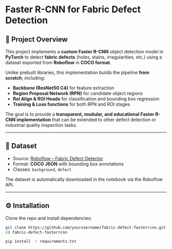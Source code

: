 
# Faster R-CNN for Fabric Defect Detection  

## 📌 Project Overview  
This project implements a **custom Faster R-CNN** object detection model in **PyTorch** to detect **fabric defects** (holes, stains, irregularities, etc.) using a dataset exported from **Roboflow** in **COCO format**.  

Unlike prebuilt libraries, this implementation builds the pipeline **from scratch**, including:  
- **Backbone (ResNet50 C4)** for feature extraction  
- **Region Proposal Network (RPN)** for candidate object regions  
- **RoI Align & ROI Heads** for classification and bounding box regression  
- **Training & Loss functions** for both RPN and ROI stages  

The goal is to provide a **transparent, modular, and educational Faster R-CNN implementation** that can be extended to other defect detection or industrial quality inspection tasks.  

---

## 📂 Dataset  
- Source: [Roboflow – Fabric Defect Detector](https://roboflow.com)  
- Format: **COCO JSON** with bounding box annotations  
- Classes: `background`, `defect`  

The dataset is automatically downloaded in the notebook via the Roboflow API.  

---

## ⚙️ Installation  

Clone the repo and install dependencies:  

```bash
git clone https://github.com/yourusername/fabric-defect-fasterrcnn.git
cd fabric-defect-fasterrcnn

pip install -r requirements.txt





